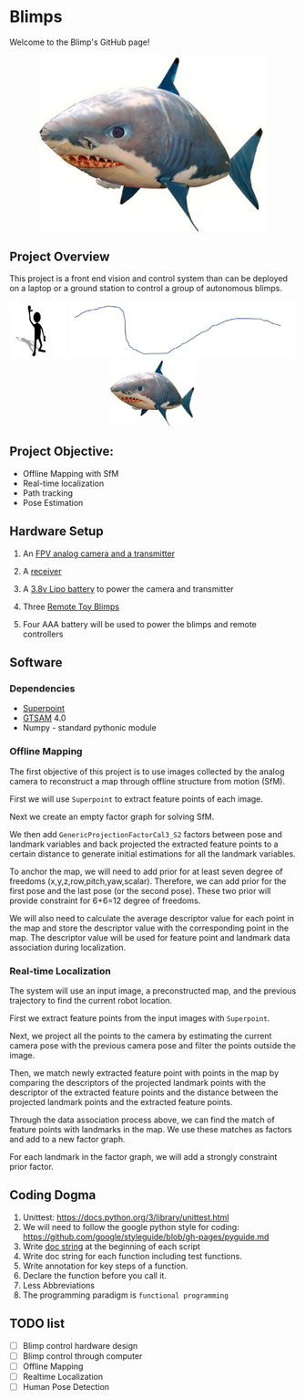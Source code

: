 # Blimps

Welcome to the Blimp's GitHub page!

<div align="center"> <img src="docs/images/blimp.png" width="400"/> </div>

## Project Overview

This project is a front end vision and control system than can be deployed on a laptop or a ground station to control a group of autonomous blimps.

<div align="center">
  <img src="docs/images/man.gif" width="100" />
  <img src="docs/images/track.png" width="400" /> 
  <img src="docs/images/blimp.png" width="150" />
</div>

## Project Objective:

* Offline Mapping with SfM
* Real-time localization
* Path tracking
* Pose Estimation

## Hardware Setup

1. An [FPV analog camera and a transmitter](https://www.amazon.com/dp/B078GXGYH5/ref=sspa_dk_detail_0?psc=1&pd_rd_i=B078GXGYH5&pf_rd_m=ATVPDKIKX0DER&pf_rd_p=f52e26da-1287-4616-824b-efc564ff75a4&pf_rd_r=PDSQGB7KPVB4F2CVWKHX&pd_rd_wg=TfCln&pf_rd_s=desktop-dp-sims&pf_rd_t=40701&pd_rd_w=P08gC&pf_rd_i=desktop-dp-sims&pd_rd_r=2cd61361-c1a2-11e8-bfb2-a95fb8e0f3b4)

2. A [receiver](https://www.amazon.com/EACHINE-Receiver-Channel-Android-Smartphone/dp/B071VZYLYH/ref=sr_1_2?ie=UTF8&qid=1539615997&sr=8-2&keywords=eachine+rotg01)

3. A [3.8v Lipo battery](https://www.amazon.com/Crazepony-230mAh-Battery-Inductrix-Connector/dp/B01N0Z0ME2/ref=lp_11745091011_1_13?srs=11745091011&ie=UTF8&qid=1538149383&sr=8-13) to power the camera and transmitter

4. Three [Remote Toy Blimps](https://www.amazon.com/Air-Swimmers-Remote-Control-Flying/dp/B005FYEAJ8/ref=sr_1_1?ie=UTF8&qid=1537814028&sr=8-1&keywords=shark+blimp)

5. Four AAA battery will be used to power the blimps and remote controllers


## Software

### Dependencies

* [Superpoint](https://github.com/MagicLeapResearch/SuperPointPretrainedNetwork)
* [GTSAM](https://gtsam.org/) 4.0
* Numpy - standard pythonic module 


### Offline Mapping

The first objective of this project is to use images collected by the analog camera to reconstruct a map through offline structure from motion (SfM).

First we will use `Superpoint` to extract feature points of each image. 

Next we create an empty factor graph for solving SfM.

We then add  `GenericProjectionFactorCal3_S2` factors between pose and landmark variables and back projected the extracted feature points to a certain distance to generate initial estimations for all the landmark variables.

To anchor the map, we will need to add prior for at least seven degree of freedoms (x,y,z,row,pitch,yaw,scalar). Therefore, we can add prior for the first pose and the last pose (or the second pose). These two prior will provide constraint for 6+6=12 degree of freedoms.

We will also need to calculate the average descriptor value for each point in the map and store the descriptor value with the corresponding point in the map. The descriptor value will be used for feature point and landmark data association during localization.

### Real-time Localization

The system will use an input image, a preconstructed map, and the previous trajectory to find the current robot location. 

First we extract feature points from the input images with `Superpoint`.

Next, we project all the points to the camera by estimating the current camera pose with the previous camera pose and filter the points outside the image. 

Then, we match newly extracted feature point with points in the map by comparing the descriptors of the projected landmark points with the descriptor of the extracted feature points and the distance between the projected landmark points and the extracted feature points.

Through the data association process above, we can find the match of feature points with landmarks in the map. We use these matches as factors and add to a new factor graph.

For each landmark in the factor graph, we will add a strongly constraint prior factor.

## Coding Dogma
1. Unittest: https://docs.python.org/3/library/unittest.html
2. We will need to follow the google python style for coding: https://github.com/google/styleguide/blob/gh-pages/pyguide.md
3. Write [doc string](https://www.geeksforgeeks.org/python-docstrings) at the beginning of each script
4. Write doc string for each function including test functions.
5. Write annotation for key steps of a function.
6. Declare the function before you call it.
7. Less Abbreviations
8. The programming paradigm is `functional programming`


## TODO list
- [ ] Blimp control hardware design
- [ ] Blimp control through computer
- [ ] Offline Mapping
- [ ] Realtime Localization
- [ ] Human Pose Detection